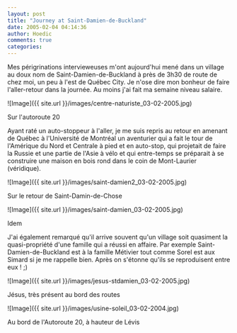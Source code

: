 ```yaml
---
layout: post
title: "Journey at Saint-Damien-de-Buckland"
date: 2005-02-04 04:14:36
author: Hoedic
comments: true
categories: 
---
```



Mes périgrinations intervieweuses m'ont aujourd'hui mené dans un village au doux nom de Saint-Damien-de-Buckland à près de 3h30 de route de chez moi, un peu à l'est de Québec City. Je n'ose dire mon bonheur de faire l'aller-retour dans la journée. Au moins j'ai fait ma semaine niveau salaire.

![Image]({{ site.url }}/images/centre-naturiste_03-02-2005.jpg)
<div class="photoattrib">Sur l'autoroute 20</div>



Ayant raté un auto-stoppeur à l'aller, je me suis repris au retour en amenant de Québec à l'Université de Montréal un aventurier qui a fait le tour de l'Amérique du Nord et Centrale à pied et en auto-stop, qui projetait de faire la Russie et une partie de l'Asie à vélo et qui entre-temps se préparait à se construire une maison en bois rond dans le coin de Mont-Laurier (véridique).

![Image]({{ site.url }}/images/saint-damien2_03-02-2005.jpg)
<div class="photoattrib">Sur le retour de Saint-Damin-de-Chose</div>



![Image]({{ site.url }}/images/saint-damien_03-02-2005.jpg)
<div class="photoattrib">Idem</div>



J'ai également remarqué qu'il arrive souvent qu'un village soit quasiment la quasi-propriété d'une famille qui a réussi en affaire. Par exemple Saint-Damien-de-Buckland est à la famille Métivier tout comme Sorel est aux Simard si je me rappelle bien. Après on s'étonne qu'ils se reproduisent entre eux ! ;)

![Image]({{ site.url }}/images/jesus-stdamien_03-02-2005.jpg)
<div class="photoattrib">Jésus, très présent au bord des routes</div>



![Image]({{ site.url }}/images/usine-soleil_03-02-2004.jpg)
<div class="photoattrib">Au bord de l'Autoroute 20, à hauteur de Lévis</div>

